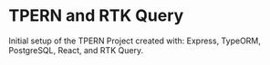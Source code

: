 # TPERN and RTK Query

Initial setup of the TPERN Project created with: Express, TypeORM, PostgreSQL, React, and RTK Query.




